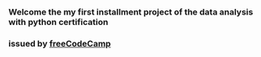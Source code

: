 ### Welcome the my first installment project of the **data analysis with python** certification
### issued by [freeCodeCamp](https://www.freecodecamp.org/learn/data-analysis-with-python/data-analysis-with-python-projects/mean-variance-standard-deviation-calculator)
